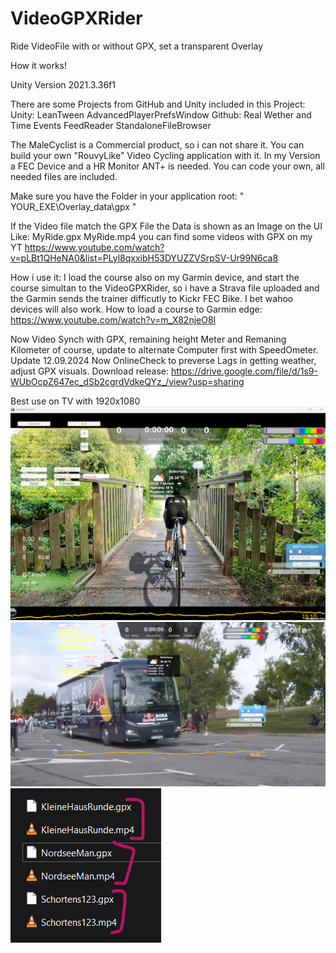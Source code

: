 # VideoGPXRider
Ride VideoFile with or without GPX, set a transparent Overlay

How it works!

Unity Version 2021.3.36f1

There are some Projects from GitHub and Unity included in this Project:
Unity:
LeanTween
AdvancedPlayerPrefsWindow
Github:
Real Wether and Time Events
FeedReader
StandaloneFileBrowser

The MaleCyclist is a Commercial product, so i can not share it.
You can build your own "RouvyLike" Video Cycling application with it.
In my Version a FEC Device and a HR Monitor ANT+ is needed. You can code your own, all needed files are included.

Make sure you have the Folder in your application root:
" YOUR_EXE\Overlay_data\gpx "

If the Video file match the GPX File the Data is shown as an Image on the UI
Like:
MyRide.gpx
MyRide.mp4
you can find some videos with GPX on my YT https://www.youtube.com/watch?v=pLBt1QHeNA0&list=PLyl8qxxibH53DYUZZVSrpSV-Ur99N6ca8

How i use it:
I load the course also on my Garmin device, and start the course simultan to the VideoGPXRider, so i have a Strava file uploaded and the Garmin sends the trainer difficutly to Kickr FEC Bike.
I bet wahoo devices will also work.
How to load a course to Garmin edge: https://www.youtube.com/watch?v=m_X82njeO8I

Now Video Synch with GPX, remaining height Meter and Remaning Kilometer of course, update to alternate Computer first with SpeedOmeter.
Update 12.09.2024 Now OnlineCheck to preverse Lags in getting weather, adjust GPX visuals.
Download release: 
https://drive.google.com/file/d/1s9-WUbOcpZ647ec_dSb2cgrdVdkeQYz_/view?usp=sharing

Best use on TV with 1920x1080
![Alt text](https://github.com/Landixus/VideoGPXRider/blob/main/1.png "VideoMode")
![Alt text](https://github.com/Landixus/VideoGPXRider/blob/main/2.png "TransparentMode")
![Alt text](https://github.com/Landixus/VideoGPXRider/blob/main/Overlay_data/screens/gpx_mp4match.png "GPX_MP4_Match")


 

